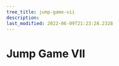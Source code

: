 ```yaml
---
tree_title: jump-game-vii
description: 
last_modified: 2022-06-09T21:23:28.2328
---
```


# Jump Game VII
